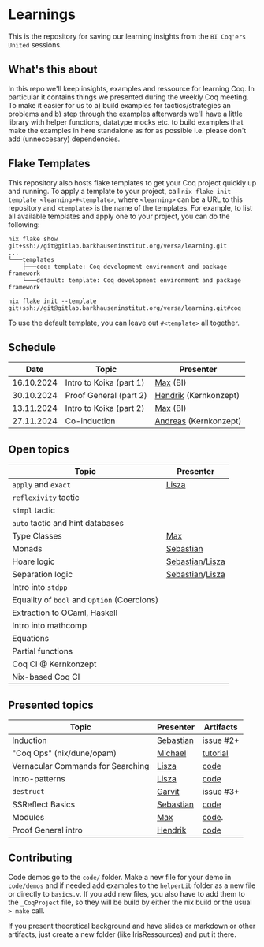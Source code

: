 # Learnings

This is the repository for saving our learning insights from the `BI Coq'ers United` sessions.


## What's this about

In this repo we'll keep insights, examples and ressource for learning Coq.
In particular it contains things we presented during the weekly Coq meeting.
To make it easier for us to a) build examples for tactics/strategies an problems and b) step through the examples afterwards
we'll have a little library with helper functions, datatype mocks etc. to build examples that make the examples in here standalone as for as possible i.e. please don't add (unneccesary) dependencies.

## Flake Templates

This repository also hosts flake templates to get your Coq project quickly up and running.
To apply a template to your project, call `nix flake init --template <learning>#<template>`, where `<learning>` can be a URL to this repository and `<template>` is the name of the templates.
For example, to list all available templates and apply one to your project, you can do the following:

```
nix flake show git+ssh://git@gitlab.barkhauseninstitut.org/versa/learning.git
...
└───templates
    ├───coq: template: Coq development environment and package framework
    └───default: template: Coq development environment and package framework

nix flake init --template git+ssh://git@gitlab.barkhauseninstitut.org/versa/learning.git#coq
```

To use the default template, you can leave out `#<template>` all together.

## Schedule

| Date       | Topic                   | Presenter                                      |
|------------|-------------------------|------------------------------------------------|
| 16.10.2024 | Intro to Koika (part 1) | [Max](@max.kurze) (BI)                         |
| 30.10.2024 | Proof General (part 2)  | [Hendrik](@hendrik.tews) (Kernkonzept)         |
| 13.11.2024 | Intro to Koika (part 2) | [Max](@max.lurze) (BI)                         |
| 27.11.2024 | Co-induction            | [Andreas](@aotto) (Kernkonzept)                |


## Open topics

| Topic                                       | Presenter                                             |
|---------------------------------------------|-------------------------------------------------------|
| `apply` and `exact`                         | [Lisza](@lisza.zeidler)                               |
| `reflexivity` tactic                        |                                                       |
| `simpl` tactic                              |                                                       |
| `auto` tactic and hint databases            |                                                       |
| Type Classes                                | [Max](@max.kurze)                                     |
| Monads                                      | [Sebastian](@sebastian.ertel)                         |
| Hoare logic                                 | [Sebastian](@sebastian.ertel)/[Lisza](@lisza.zeidler) |
| Separation logic                            | [Sebastian](@sebastian.ertel)/[Lisza](@lisza.zeidler) |
| Intro into `stdpp`                          |                                                       |
| Equality of `bool` and `Option` (Coercions) |                                                       |
| Extraction to OCaml, Haskell                |                                                       |
| Intro into mathcomp                         |                                                       |
| Equations                                   |                                                       |
| Partial functions                           |                                                       |
| Coq CI @ Kernkonzept                        |                                                       |
| Nix-based Coq CI                            |                                                       |

## Presented topics

| Topic                             | Presenter                     | Artifacts                             |
|-----------------------------------|-------------------------------|---------------------------------------|
| Induction                         | [Sebastian](@sebastian.ertel) | issue #2+                             |
| "Coq Ops" (nix/dune/opam)         | [Michael](@michael.raitza)    | [tutorial](./tutorials/Nix.md)        |
| Vernacular Commands for Searching | [Lisza](@lisza.zeidler)       | [code](./code/demos/searching_info.v) |
| Intro-patterns                    | [Lisza](@lisza.zeidler)       | [code](./code/demos/intro_patterns.v) |
| `destruct`                        | [Garvit](@garvit.chhabra)     | issue #3+                             |
| SSReflect Basics                  | [Sebastian](@sebastian.ertel) | [code](./code/demos/ssreflect_tour.v) |
| Modules                           | [Max](@max.kurze)             | [code](./code/demos/modules.v).       |
| Proof General intro               | [Hendrik](@hendriktews)       | [code](./code/demos/PG-intro)         |

## Contributing

Code demos go to the `code/` folder. Make a new file for your demo in `code/demos` and if needed add
examples to the `helperLib` folder as a new file or directly to `basics.v`. If you add new files, you also have to add them to the `_CoqProject` file, so they will be build by either the nix build or the usual `> make` call.

If you present theoretical background and have slides or markdown or other artifacts, just create a new folder (like IrisRessources) and put it there.

